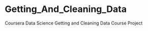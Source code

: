 Getting_And_Cleaning_Data
=========================

Coursera Data Science Getting and Cleaning Data Course Project
